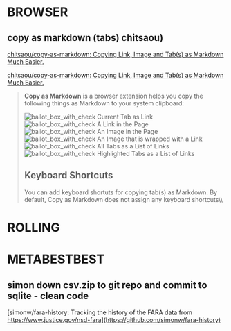 BROWSER
====
copy as markdown (tabs) chitsaou)
-----
[chitsaou/copy-as-markdown: Copying Link, Image and Tab(s) as Markdown Much Easier.](https://github.com/chitsaou/copy-as-markdown)



[chitsaou/copy-as-markdown: Copying Link, Image and Tab(s) as Markdown Much Easier.](https://github.com/chitsaou/copy-as-markdown)

> **Copy as Markdown** is a browser extension helps you copy the following things as Markdown to your system clipboard:
> 
> ![ballot_box_with_check](https://github.githubassets.com/images/icons/emoji/unicode/2611.png) Current Tab as Link  
> ![ballot_box_with_check](https://github.githubassets.com/images/icons/emoji/unicode/2611.png) A Link in the Page  
> ![ballot_box_with_check](https://github.githubassets.com/images/icons/emoji/unicode/2611.png) An Image in the Page  
> ![ballot_box_with_check](https://github.githubassets.com/images/icons/emoji/unicode/2611.png) An Image that is wrapped with a Link  
> ![ballot_box_with_check](https://github.githubassets.com/images/icons/emoji/unicode/2611.png) All Tabs as a List of Links  
> ![ballot_box_with_check](https://github.githubassets.com/images/icons/emoji/unicode/2611.png) Highlighted Tabs as a List of Links
> 
> ## Keyboard Shortcuts
> 
> You can add keyboard shortuts for copying tab(s) as Markdown. By default, Copy as Markdown does not assign any keyboard shortcuts\\\\


ROLLING
=====

METABESTBEST
=====
simon down csv.zip to git repo and commit to sqlite - clean code
----

[simonw/fara-history: Tracking the history of the FARA data from https://www.justice.gov/nsd-fara](https://github.com/simonw/fara-history)
